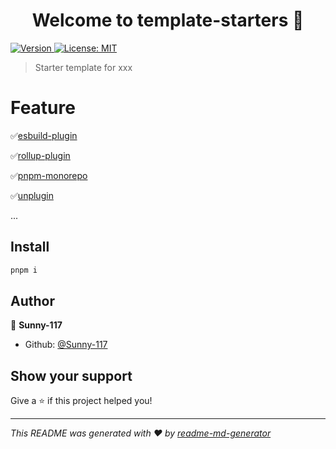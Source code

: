 <h1 align="center">Welcome to template-starters 👋</h1>
<p>
  <a href="https://www.npmjs.com/package/template-starters" target="_blank">
    <img alt="Version" src="https://img.shields.io/npm/v/template-starters.svg">
  </a>
  <a href="#" target="_blank">
    <img alt="License: MIT" src="https://img.shields.io/badge/License-MIT-yellow.svg" />
  </a>
</p>

> Starter template for xxx

# Feature

✅[esbuild-plugin](./packages/esbuild-plugins-starter/README.md)

✅[rollup-plugin](./packages/rollup-plugins-starter/README-zh.md)

✅[pnpm-monorepo](./packages/monorepo-starter/README.md)

✅[unplugin](./packages/unplugin-starter/README.md)

...

## Install

```sh
pnpm i
```

## Author

👤 **Sunny-117**

- Github: [@Sunny-117](https://github.com/Sunny-117)

## Show your support

Give a ⭐️ if this project helped you!

---

_This README was generated with ❤️ by [readme-md-generator](https://github.com/kefranabg/readme-md-generator)_
